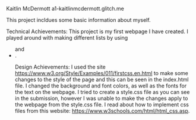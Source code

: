 Kaitlin McDermott a1-kaitlinmcdermott.glitch.me

This project incldues some basic information about myself.

Technical Achievements:
This project is my first webpage I have created. I played around with making different lists by using *<ul>* and *<li>*. 

Design Achievements:
I used the site https://www.w3.org/Style/Examples/011/firstcss.en.html to make some changes to the style of the page and this can be seen in the index.html file. I changed the background and font colors, as well as the fonts for the text on the webpage. 
I tried to create a style.css file as you can see in the submission, however I was unable to make the changes apply to the webpage from the style.css file. I read about how to implement css files from this website: https://www.w3schools.com/html/html_css.asp. 

